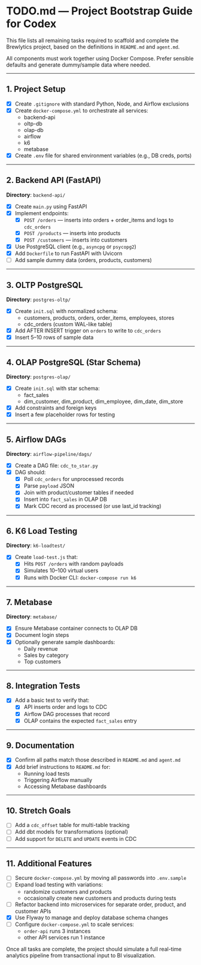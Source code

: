 # TODO.md — Project Bootstrap Guide for Codex

This file lists all remaining tasks required to scaffold and complete the Brewlytics project, based on the definitions in `README.md` and `agent.md`.

All components must work together using Docker Compose. Prefer sensible defaults and generate dummy/sample data where needed.

---

## 1. Project Setup

- [x] Create `.gitignore` with standard Python, Node, and Airflow exclusions
- [x] Create `docker-compose.yml` to orchestrate all services:
  - backend-api
  - oltp-db
  - olap-db
  - airflow
  - k6
  - metabase
- [x] Create `.env` file for shared environment variables (e.g., DB creds, ports)

---

## 2. Backend API (FastAPI)

**Directory**: `backend-api/`

- [x] Create `main.py` using FastAPI
- [x] Implement endpoints:
  - [x] `POST /orders` — inserts into orders + order_items and logs to `cdc_orders`
  - [x] `POST /products` — inserts into products
  - [x] `POST /customers` — inserts into customers
- [x] Use PostgreSQL client (e.g., `asyncpg` or `psycopg2`)
- [x] Add `Dockerfile` to run FastAPI with Uvicorn
- [ ] Add sample dummy data (orders, products, customers)

---

## 3. OLTP PostgreSQL

**Directory**: `postgres-oltp/`

- [x] Create `init.sql` with normalized schema:
  - customers, products, orders, order_items, employees, stores
  - cdc_orders (custom WAL-like table)
- [x] Add AFTER INSERT trigger on `orders` to write to `cdc_orders`
- [x] Insert 5–10 rows of sample data

---

## 4. OLAP PostgreSQL (Star Schema)

**Directory**: `postgres-olap/`

- [x] Create `init.sql` with star schema:
  - fact_sales
  - dim_customer, dim_product, dim_employee, dim_date, dim_store
- [x] Add constraints and foreign keys
- [x] Insert a few placeholder rows for testing

---

## 5. Airflow DAGs

**Directory**: `airflow-pipeline/dags/`

- [x] Create a DAG file: `cdc_to_star.py`
- [x] DAG should:
  - [x] Poll `cdc_orders` for unprocessed records
  - [x] Parse `payload` JSON
  - [x] Join with product/customer tables if needed
  - [x] Insert into `fact_sales` in OLAP DB
  - [x] Mark CDC record as processed (or use last_id tracking)

---

## 6. K6 Load Testing

**Directory**: `k6-loadtest/`

- [x] Create `load-test.js` that:
  - [x] Hits `POST /orders` with random payloads
  - [x] Simulates 10–100 virtual users
  - [x] Runs with Docker CLI: `docker-compose run k6`

---

## 7. Metabase

**Directory**: `metabase/`

- [x] Ensure Metabase container connects to OLAP DB
- [x] Document login steps
- [x] Optionally generate sample dashboards:
  - Daily revenue
  - Sales by category
  - Top customers

---

## 8. Integration Tests

- [x] Add a basic test to verify that:
  - [x] API inserts order and logs to CDC
  - [x] Airflow DAG processes that record
  - [x] OLAP contains the expected `fact_sales` entry

---

## 9. Documentation

- [x] Confirm all paths match those described in `README.md` and `agent.md`
- [x] Add brief instructions to `README.md` for:
  - Running load tests
  - Triggering Airflow manually
  - Accessing Metabase dashboards

---

## 10. Stretch Goals

- [ ] Add a `cdc_offset` table for multi-table tracking
- [ ] Add dbt models for transformations (optional)
- [ ] Add support for `DELETE` and `UPDATE` events in CDC

---

## 11. Additional Features

- [ ] Secure `docker-compose.yml` by moving all passwords into `.env.sample`
- [ ] Expand load testing with variations:
  - randomize customers and products
  - occasionally create new customers and products during tests
- [ ] Refactor backend into microservices for separate order, product, and customer APIs
- [x] Use Flyway to manage and deploy database schema changes
- [ ] Configure `docker-compose.yml` to scale services:
  - `order-api` runs 3 instances
  - other API services run 1 instance

Once all tasks are complete, the project should simulate a full real-time analytics pipeline from transactional input to BI visualization.

